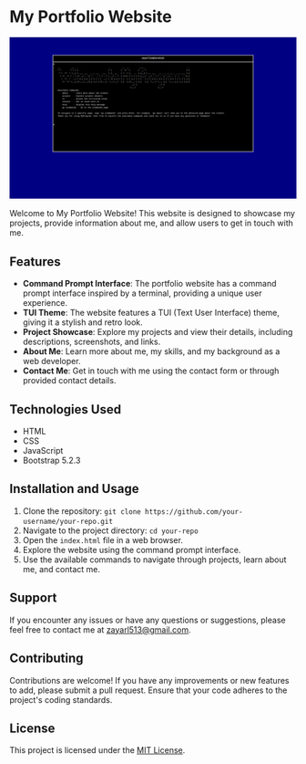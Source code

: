 # My Portfolio Website

![Portfolio Screenshot](portfolio_screenshot.png)

Welcome to My Portfolio Website! This website is designed to showcase my projects, provide information about me, and allow users to get in touch with me.

## Features

- **Command Prompt Interface**: The portfolio website has a command prompt interface inspired by a terminal, providing a unique user experience.
- **TUI Theme**: The website features a TUI (Text User Interface) theme, giving it a stylish and retro look.
- **Project Showcase**: Explore my projects and view their details, including descriptions, screenshots, and links.
- **About Me**: Learn more about me, my skills, and my background as a web developer.
- **Contact Me**: Get in touch with me using the contact form or through provided contact details.

## Technologies Used

- HTML
- CSS
- JavaScript
- Bootstrap 5.2.3

## Installation and Usage

1. Clone the repository: `git clone https://github.com/your-username/your-repo.git`
2. Navigate to the project directory: `cd your-repo`
3. Open the `index.html` file in a web browser.
4. Explore the website using the command prompt interface.
5. Use the available commands to navigate through projects, learn about me, and contact me.

## Support

If you encounter any issues or have any questions or suggestions, please feel free to contact me at zayarl513@gmail.com.

## Contributing

Contributions are welcome! If you have any improvements or new features to add, please submit a pull request. Ensure that your code adheres to the project's coding standards.

## License

This project is licensed under the [MIT License](LICENSE).